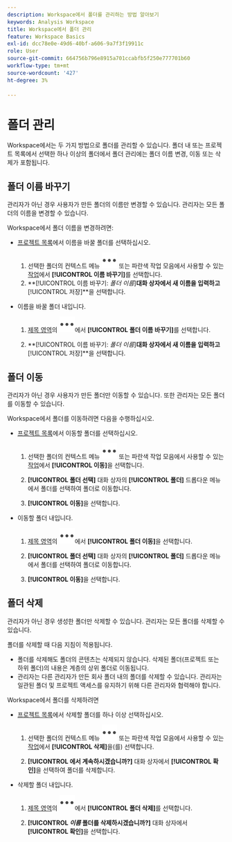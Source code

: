 ```yaml
---
description: Workspace에서 폴더를 관리하는 방법 알아보기
keywords: Analysis Workspace
title: Workspace에서 폴더 관리
feature: Workspace Basics
exl-id: dcc78e0e-49d6-40bf-a606-9a7f3f19911c
role: User
source-git-commit: 664756b796e8915a701ccabfb5f250e777701b60
workflow-type: tm+mt
source-wordcount: '427'
ht-degree: 3%

---
```



# 폴더 관리

Workspace에서는 두 가지 방법으로 폴더를 관리할 수 있습니다. 폴더 내 또는 프로젝트 목록에서 선택한 하나 이상의 폴더에서 폴더 관리에는 폴더 이름 변경, 이동 또는 삭제가 포함됩니다.

## 폴더 이름 바꾸기

관리자가 아닌 경우 사용자가 만든 폴더의 이름만 변경할 수 있습니다. 관리자는 모든 폴더의 이름을 변경할 수 있습니다.

Workspace에서 폴더 이름을 변경하려면:

* [프로젝트 목록](/help/analysis-workspace/build-workspace-project/freeform-overview.md#project-list)에서 이름을 바꿀 폴더를 선택하십시오.

   1. 선택한 폴더의 컨텍스트 메뉴 ![자세히](/help/assets/icons/More.svg) 또는 파란색 작업 모음에서 사용할 수 있는 [작업](/help/analysis-workspace/build-workspace-project/freeform-overview.md#actions)에서 **[!UICONTROL 이름 바꾸기]**&#x200B;를 선택합니다.
   1. **[!UICONTROL 이름 바꾸기: *폴더 이름&#x200B;*]**대화 상자에서 새 이름을 입력하고**[!UICONTROL 저장&#x200B;]**을 선택합니다.

* 이름을 바꿀 폴더 내입니다.

   1. [제목 영역](/help/analysis-workspace/build-workspace-project/freeform-overview.md#title-area)의 ![자세히](/help/assets/icons/More.svg)에서 **[!UICONTROL 폴더 이름 바꾸기]**&#x200B;를 선택합니다.

   1. **[!UICONTROL 이름 바꾸기: *폴더 이름&#x200B;*]**대화 상자에서 새 이름을 입력하고**[!UICONTROL 저장&#x200B;]**을 선택합니다.


## 폴더 이동

관리자가 아닌 경우 사용자가 만든 폴더만 이동할 수 있습니다. 또한 관리자는 모든 폴더를 이동할 수 있습니다.

Workspace에서 폴더를 이동하려면 다음을 수행하십시오.

* [프로젝트 목록](/help/analysis-workspace/build-workspace-project/freeform-overview.md#project-list)에서 이동할 폴더를 선택하십시오.

   1. 선택한 폴더의 컨텍스트 메뉴 ![자세히](/help/assets/icons/More.svg) 또는 파란색 작업 모음에서 사용할 수 있는 [작업](/help/analysis-workspace/build-workspace-project/freeform-overview.md#actions)에서 **[!UICONTROL 이동]**&#x200B;을 선택합니다.
   1. **[!UICONTROL 폴더 선택]** 대화 상자의 **[!UICONTROL 폴더]** 드롭다운 메뉴에서 폴더를 선택하여 폴더로 이동합니다.

   1. **[!UICONTROL 이동]**&#x200B;을 선택합니다.

* 이동할 폴더 내입니다.

   1. [제목 영역](/help/analysis-workspace/build-workspace-project/freeform-overview.md#title-area)의 ![자세히](/help/assets/icons/More.svg)에서 **[!UICONTROL 폴더 이동]**&#x200B;을 선택합니다.

   1. **[!UICONTROL 폴더 선택]** 대화 상자의 **[!UICONTROL 폴더]** 드롭다운 메뉴에서 폴더를 선택하여 폴더로 이동합니다.

   1. **[!UICONTROL 이동]**&#x200B;을 선택합니다.


## 폴더 삭제

관리자가 아닌 경우 생성한 폴더만 삭제할 수 있습니다. 관리자는 모든 폴더를 삭제할 수 있습니다.

폴더를 삭제할 때 다음 지침이 적용됩니다.

* 폴더를 삭제해도 폴더의 콘텐츠는 삭제되지 않습니다. 삭제된 폴더(프로젝트 또는 하위 폴더)의 내용은 계층의 상위 폴더로 이동됩니다.
* 관리자는 다른 관리자가 만든 회사 폴더 내의 폴더를 삭제할 수 있습니다. 관리자는 일관된 폴더 및 프로젝트 액세스를 유지하기 위해 다른 관리자와 협력해야 합니다.

Workspace에서 폴더를 삭제하려면

* [프로젝트 목록](/help/analysis-workspace/build-workspace-project/freeform-overview.md#project-list)에서 삭제할 폴더를 하나 이상 선택하십시오.

   1. 선택한 폴더의 컨텍스트 메뉴 ![자세히](/help/assets/icons/More.svg) 또는 파란색 작업 모음에서 사용할 수 있는 [작업](/help/analysis-workspace/build-workspace-project/freeform-overview.md#actions)에서 **[!UICONTROL 삭제]**&#x200B;을(를) 선택합니다.

   1. **[!UICONTROL 에서 계속하시겠습니까?]** 대화 상자에서 **[!UICONTROL 확인]**&#x200B;을 선택하여 폴더를 삭제합니다.

* 삭제할 폴더 내입니다.

   1. [제목 영역](/help/analysis-workspace/build-workspace-project/freeform-overview.md#title-area)의 ![자세히](/help/assets/icons/More.svg)에서 **[!UICONTROL 폴더 삭제]**&#x200B;를 선택합니다.

   1. **[!UICONTROL *이름* 폴더를 삭제하시겠습니까?]** 대화 상자에서 **[!UICONTROL 확인]**&#x200B;을 선택합니다.

